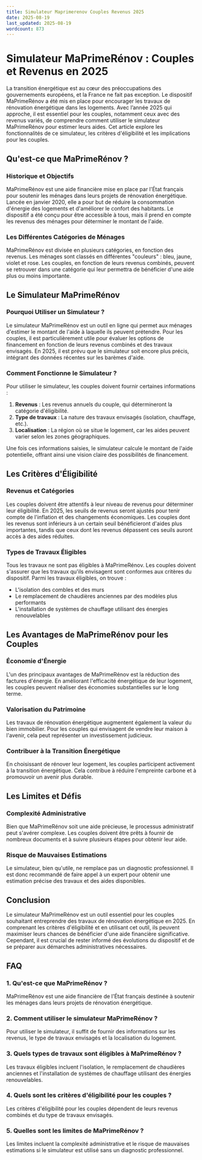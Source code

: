 ```yaml
---
title: Simulateur Maprimerenov Couples Revenus 2025
date: 2025-08-19
last_updated: 2025-08-19
wordcount: 873
---
```


# Simulateur MaPrimeRénov : Couples et Revenus en 2025

La transition énergétique est au cœur des préoccupations des gouvernements européens, et la France ne fait pas exception. Le dispositif MaPrimeRénov a été mis en place pour encourager les travaux de rénovation énergétique dans les logements. Avec l’année 2025 qui approche, il est essentiel pour les couples, notamment ceux avec des revenus variés, de comprendre comment utiliser le simulateur MaPrimeRénov pour estimer leurs aides. Cet article explore les fonctionnalités de ce simulateur, les critères d'éligibilité et les implications pour les couples.

## Qu'est-ce que MaPrimeRénov ?

### Historique et Objectifs

MaPrimeRénov est une aide financière mise en place par l'État français pour soutenir les ménages dans leurs projets de rénovation énergétique. Lancée en janvier 2020, elle a pour but de réduire la consommation d'énergie des logements et d'améliorer le confort des habitants. Le dispositif a été conçu pour être accessible à tous, mais il prend en compte les revenus des ménages pour déterminer le montant de l'aide.

### Les Différentes Catégories de Ménages

MaPrimeRénov est divisée en plusieurs catégories, en fonction des revenus. Les ménages sont classés en différentes "couleurs" : bleu, jaune, violet et rose. Les couples, en fonction de leurs revenus combinés, peuvent se retrouver dans une catégorie qui leur permettra de bénéficier d'une aide plus ou moins importante.

## Le Simulateur MaPrimeRénov

### Pourquoi Utiliser un Simulateur ?

Le simulateur MaPrimeRénov est un outil en ligne qui permet aux ménages d'estimer le montant de l'aide à laquelle ils peuvent prétendre. Pour les couples, il est particulièrement utile pour évaluer les options de financement en fonction de leurs revenus combinés et des travaux envisagés. En 2025, il est prévu que le simulateur soit encore plus précis, intégrant des données récentes sur les barèmes d'aide.

### Comment Fonctionne le Simulateur ?

Pour utiliser le simulateur, les couples doivent fournir certaines informations :

1. **Revenus** : Les revenus annuels du couple, qui détermineront la catégorie d'éligibilité.
2. **Type de travaux** : La nature des travaux envisagés (isolation, chauffage, etc.).
3. **Localisation** : La région où se situe le logement, car les aides peuvent varier selon les zones géographiques.

Une fois ces informations saisies, le simulateur calcule le montant de l'aide potentielle, offrant ainsi une vision claire des possibilités de financement.

## Les Critères d'Éligibilité

### Revenus et Catégories

Les couples doivent être attentifs à leur niveau de revenus pour déterminer leur éligibilité. En 2025, les seuils de revenus seront ajustés pour tenir compte de l'inflation et des changements économiques. Les couples dont les revenus sont inférieurs à un certain seuil bénéficieront d'aides plus importantes, tandis que ceux dont les revenus dépassent ces seuils auront accès à des aides réduites.

### Types de Travaux Éligibles

Tous les travaux ne sont pas éligibles à MaPrimeRénov. Les couples doivent s'assurer que les travaux qu'ils envisagent sont conformes aux critères du dispositif. Parmi les travaux éligibles, on trouve :

- L'isolation des combles et des murs
- Le remplacement de chaudières anciennes par des modèles plus performants
- L'installation de systèmes de chauffage utilisant des énergies renouvelables

## Les Avantages de MaPrimeRénov pour les Couples

### Économie d'Énergie

L'un des principaux avantages de MaPrimeRénov est la réduction des factures d'énergie. En améliorant l'efficacité énergétique de leur logement, les couples peuvent réaliser des économies substantielles sur le long terme.

### Valorisation du Patrimoine

Les travaux de rénovation énergétique augmentent également la valeur du bien immobilier. Pour les couples qui envisagent de vendre leur maison à l'avenir, cela peut représenter un investissement judicieux.

### Contribuer à la Transition Énergétique

En choisissant de rénover leur logement, les couples participent activement à la transition énergétique. Cela contribue à réduire l'empreinte carbone et à promouvoir un avenir plus durable.

## Les Limites et Défis

### Complexité Administrative

Bien que MaPrimeRénov soit une aide précieuse, le processus administratif peut s'avérer complexe. Les couples doivent être prêts à fournir de nombreux documents et à suivre plusieurs étapes pour obtenir leur aide.

### Risque de Mauvaises Estimations

Le simulateur, bien qu'utile, ne remplace pas un diagnostic professionnel. Il est donc recommandé de faire appel à un expert pour obtenir une estimation précise des travaux et des aides disponibles.

## Conclusion

Le simulateur MaPrimeRénov est un outil essentiel pour les couples souhaitant entreprendre des travaux de rénovation énergétique en 2025. En comprenant les critères d'éligibilité et en utilisant cet outil, ils peuvent maximiser leurs chances de bénéficier d'une aide financière significative. Cependant, il est crucial de rester informé des évolutions du dispositif et de se préparer aux démarches administratives nécessaires.

## FAQ

### 1. Qu'est-ce que MaPrimeRénov ?

MaPrimeRénov est une aide financière de l'État français destinée à soutenir les ménages dans leurs projets de rénovation énergétique.

### 2. Comment utiliser le simulateur MaPrimeRénov ?

Pour utiliser le simulateur, il suffit de fournir des informations sur les revenus, le type de travaux envisagés et la localisation du logement.

### 3. Quels types de travaux sont éligibles à MaPrimeRénov ?

Les travaux éligibles incluent l'isolation, le remplacement de chaudières anciennes et l'installation de systèmes de chauffage utilisant des énergies renouvelables.

### 4. Quels sont les critères d'éligibilité pour les couples ?

Les critères d'éligibilité pour les couples dépendent de leurs revenus combinés et du type de travaux envisagés.

### 5. Quelles sont les limites de MaPrimeRénov ?

Les limites incluent la complexité administrative et le risque de mauvaises estimations si le simulateur est utilisé sans un diagnostic professionnel.